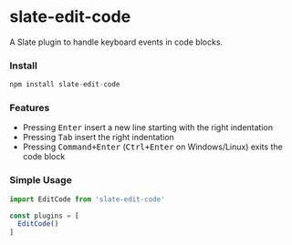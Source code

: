 # slate-edit-code

A Slate plugin to handle keyboard events in code blocks.

### Install

```js
npm install slate-edit-code
```

### Features

- Pressing <kbd>Enter</kbd> insert a new line starting with the right indentation
- Pressing <kbd>Tab</kbd> insert the right indentation
- Pressing <kbd>Command+Enter</kbd> (<kbd>Ctrl+Enter</kbd> on Windows/Linux) exits the code block

### Simple Usage

```js
import EditCode from 'slate-edit-code'

const plugins = [
  EditCode()
]
```
